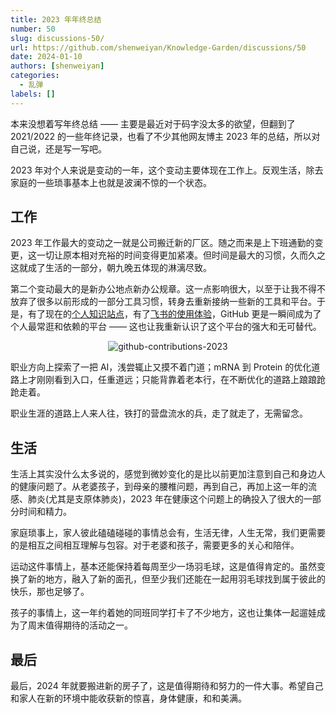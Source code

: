 ```yaml
---
title: 2023 年年终总结
number: 50
slug: discussions-50/
url: https://github.com/shenweiyan/Knowledge-Garden/discussions/50
date: 2024-01-10
authors: [shenweiyan]
categories: 
  - 乱弹
labels: []
---
```


本来没想着写年终总结 —— 主要是最近对于码字没太多的欲望，但翻到了 2021/2022 的一些年终记录，也看了不少其他网友博主 2023 年的总结，所以对自己说，还是写一写吧。

2023 年对个人来说是变动的一年，这个变动主要体现在工作上。反观生活，除去家庭的一些琐事基本上也就是波澜不惊的一个状态。

<!-- more -->

## 工作

2023 年工作最大的变动之一就是公司搬迁新的厂区。随之而来是上下班通勤的变更，这一切让原本相对充裕的时间变得更加紧凑。但时间是最大的习惯，久而久之这就成了生活的一部分，朝九晚五体现的淋漓尽致。

第二个变动最大的是新办公地点新办公规章。这一点影响很大，以至于让我不得不放弃了很多以前形成的一部分工具习惯，转身去重新接纳一些新的工具和平台。于是，有了现在的[个人知识站点](https://weiyan.cc)，有了[飞书的使用体验](https://www.weiyan.cc/blog/2023/10/24/discussion-11/)，GitHub 更是一瞬间成为了个人最常逛和依赖的平台 —— 这也让我重新认识了这个平台的强大和无可替代。    
<p align="center">
    <img src="https://shub.weiyan.tech/kgarden/2024/01/github-contributions.png" alt="github-contributions-2023">
</p>

职业方向上探索了一把 AI，浅尝辄止又摸不着门道；mRNA 到 Protein 的优化道路上才刚刚看到入口，任重道远；只能背靠着老本行，在不断优化的道路上踉踉跄跄走着。

职业生涯的道路上人来人往，铁打的营盘流水的兵，走了就走了，无需留念。

## 生活

生活上其实没什么太多说的，感觉到微妙变化的是比以前更加注意到自己和身边人的健康问题了。从老婆孩子，到母亲的腰椎问题，再到自己，再加上这一年的流感、肺炎(尤其是支原体肺炎)，2023 年在健康这个问题上的确投入了很大的一部分时间和精力。

家庭琐事上，家人彼此磕磕碰碰的事情总会有，生活无律，人生无常，我们更需要的是相互之间相互理解与包容。对于老婆和孩子，需要更多的关心和陪伴。

运动这件事情上，基本还能保持着每周至少一场羽毛球，这是值得肯定的。虽然变换了新的地方，融入了新的面孔，但至少我们还能在一起用羽毛球找到属于彼此的快乐，那也足够了。

孩子的事情上，这一年约着她的同班同学打卡了不少地方，这也让集体一起遛娃成为了周末值得期待的活动之一。

## 最后

最后，2024 年就要搬进新的房子了，这是值得期待和努力的一件大事。希望自己和家人在新的环境中能收获新的惊喜，身体健康，和和美满。



<script src="https://giscus.app/client.js"
	data-repo="shenweiyan/Knowledge-Garden"
	data-repo-id="R_kgDOKgxWlg"
	data-mapping="number"
	data-term="50"
	data-reactions-enabled="1"
	data-emit-metadata="0"
	data-input-position="bottom"
	data-theme="light"
	data-lang="zh-CN"
	crossorigin="anonymous"
	async>
</script>
